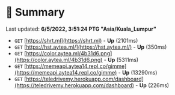 # 📖 Summary
Last updated: **6/5/2022, 3:51:24 PTG "Asia/Kuala_Lumpur"**

- `GET` [https://shrt.ml](https://shrt.ml) - **Up** (2101ms)
- `GET` [https://hst.aytea.ml/](https://hst.aytea.ml/) - **Up** (350ms)
- `GET` [https://color.aytea.ml/4b31d6.png](https://color.aytea.ml/4b31d6.png) - **Up** (5311ms)
- `GET` [https://memeapi.aytea14.repl.co/gimme](https://memeapi.aytea14.repl.co/gimme) - **Up** (13290ms)
- `GET` [https://teledrivemy.herokuapp.com/dashboard](https://teledrivemy.herokuapp.com/dashboard) - **Up** (226ms)
